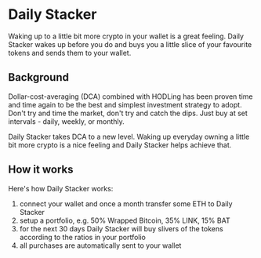 # Daily Stacker

Waking up to a little bit more crypto in your wallet is a great feeling. Daily Stacker wakes up before you do and buys you a little slice of your favourite tokens and sends them to your wallet.

## Background

Dollar-cost-averaging (DCA) combined with HODLing has been proven time and time again to be the best and simplest investment strategy to adopt. Don't try and time the market, don't try and catch the dips. Just buy at set intervals - daily, weekly, or monthly.

Daily Stacker takes DCA to a new level. Waking up everyday owning a little bit more crypto is a nice feeling and Daily Stacker helps achieve that. 

## How it works

Here's how Daily Stacker works:

1. connect your wallet and once a month transfer some ETH to Daily Stacker
2. setup a portfolio, e.g. 50% Wrapped Bitcoin, 35% LINK, 15% BAT
3. for the next 30 days Daily Stacker will buy slivers of the tokens according to the ratios in your portfolio
4. all purchases are automatically sent to your wallet

